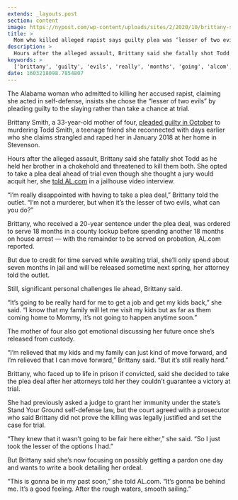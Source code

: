 ```yaml
--- 
extends: _layouts.post 
section: content 
image: https://nypost.com/wp-content/uploads/sites/2/2020/10/brittany-smith-09.jpg?quality=90&strip=all&w=1200 
title: > 
  Mom who killed alleged rapist says guilty plea was ‘lesser of two evils’ 
description: > 
  Hours after the alleged assault, Brittany said she fatally shot Todd as he held her brother in a chokehold and threatened to kill them both.She opted to take a plea deal ahead of trial even though she thought a jury would acquit her, she told AL.com in a jailhouse video interview.“I’m really disappointed with having to take a plea deal,” Brittany told the outlet.“It’s going to be really hard for me to get a job and get my kids back,” she said.“This is gonna be in my past soon,” she told AL.com. 
keywords: > 
  ['brittany', 'guilty', 'evils', 'really', 'months', 'going', 'alcom', 'deal', 'alleged', 'kids', 'plea', 'told', 'killed', 'rapist', 'mom', 'lesser'] 
date: 1603218098.7854807 
--- 
```

<div><p>The Alabama woman who admitted to killing her accused rapist, claiming she acted in self-defense, insists she chose the &#8220;lesser of two evils&#8221; by pleading guilty to the slaying rather than take a chance at trial.</p>
<p>Brittany Smith, a 33-year-old mother of four, <a href="https://nypost.com/2020/10/12/woman-sentenced-to-20-years-for-killing-her-accused-rapist/">pleaded guilty in October</a> to murdering Todd Smith, a teenage friend she reconnected with days earlier who she claims strangled and raped her in January 2018 at her home in Stevenson.</p>
<p>Hours after the alleged assault, Brittany said she fatally shot Todd as he held her brother in a chokehold and threatened to kill them both. She opted to take a plea deal ahead of trial even though she thought a jury would acquit her, she <a href="https://www.al.com/news/2020/10/brittany-smith-talks-from-jail-about-pleading-guilty-to-shooting-the-man-she-says-raped-her.html" target="_blank" rel="noopener noreferrer">told AL.com</a> in a jailhouse video interview.</p>
 
<p>&#8220;I&#8217;m really disappointed with having to take a plea deal,&#8221; Brittany told the outlet. &#8220;I&#8217;m not a murderer, but when it&#8217;s the lesser of two evils, what can you do?&#8221;</p>
<p>Brittany, who received a 20-year sentence under the plea deal, was ordered to serve 18 months in a county lockup before spending another 18 months on house arrest &#8212; with the remainder to be served on probation, AL.com reported.</p>
<p>But due to credit for time served while awaiting trial, she&#8217;ll only spend about seven months in jail and will be released sometime next spring, her attorney told the outlet.</p>
<p>Still, significant personal challenges lie ahead, Brittany said.</p>
<p>&#8220;It&#8217;s going to be really hard for me to get a job and get my kids back,&#8221; she said. &#8220;I know that my family will let me visit my kids but as far as them coming home to Mommy, it&#8217;s not going to happen anytime soon.&#8221;</p>
<p>The mother of four also got emotional discussing her future once she&#8217;s released from custody.</p>
<p>&#8220;I&#8217;m relieved that my kids and my family can just kind of move forward, and I&#8217;m relieved that I can move forward,&#8221; Brittany said. &#8220;But it&#8217;s still really hard.&#8221;</p>
<p>Brittany, who faced up to life in prison if convicted, said she decided to take the plea deal after her attorneys told her they couldn&#8217;t guarantee a victory at trial.</p>
<p>She had previously asked a judge to grant her immunity under the state&#8217;s Stand Your Ground self-defense law, but the court agreed with a prosecutor who said Brittany did not prove the killing was legally justified and set the case for trial.</p>
<p>&#8220;They knew that it wasn&#8217;t going to be fair here either,&#8221; she said. &#8220;So I just took the lesser of the options I had.&#8221;</p>
 
<p>But Brittany said she&#8217;s now focusing on possibly getting a pardon one day and wants to write a book detailing her ordeal.</p>
<p>&#8220;This is gonna be in my past soon,&#8221; she told AL.com. &#8220;It&#8217;s gonna be behind me. It&#8217;s a good feeling. After the rough waters, smooth sailing.&#8221;</p>
			</div>